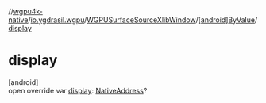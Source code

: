 //[wgpu4k-native](../../../../index.md)/[io.ygdrasil.wgpu](../../index.md)/[WGPUSurfaceSourceXlibWindow](../index.md)/[[android]ByValue](index.md)/[display](display.md)

# display

[android]\
open override var [display](display.md): [NativeAddress](../../../ffi/-native-address/index.md)?